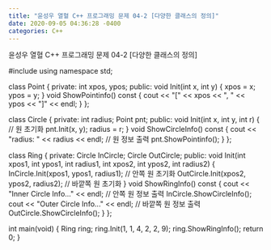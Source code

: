 ```yaml
---
title: "윤성우 열혈 C++ 프로그래밍 문제 04-2 [다양한 클래스의 정의]"
date: 2020-09-05 04:36:28 -0400
categories: C++
---
```


윤성우 열혈 C++ 프로그래밍 문제 04-2 [다양한 클래스의 정의]



#include <iostream>
using namespace std;

class Point {
private:
	int xpos, ypos;
public:
	void Init(int x, int y) {
		xpos = x;
		ypos = y;
	}
	void ShowPointinfo() const {
		cout << "[" << xpos << ", " << ypos << "]" << endl;
	}
};

class Circle {
private:
	int radius;
	Point pnt;
public:
	void Init(int x, int y, int r) {   // 원 초기화
		pnt.Init(x, y);
		radius = r;
	}
	void ShowCircleInfo() const {
		cout << "radius: " << radius << endl;   // 원 정보 출력
		pnt.ShowPointinfo();
	}
};

class Ring {
private:
	Circle InCircle;
	Circle OutCircle;
public:
	void Init(int xpos1, int ypos1, int radius1, int xpos2, int ypos2, int radius2) {
		InCircle.Init(xpos1, ypos1, radius1);   // 안쪽 원 초기화
		OutCircle.Init(xpos2, ypos2, radius2);   // 바깥쪽 원 초기화
	}
	void ShowRingInfo() const {
		cout << "Inner Circle Info..." << endl;   // 안쪽 원 정보 출력
		InCircle.ShowCircleInfo();
		cout << "Outer Circle Info..." << endl;   // 바깥쪽 원 정보 출력
		OutCircle.ShowCircleInfo();
	}
};

int main(void) {
	Ring ring;
	ring.Init(1, 1, 4, 2, 2, 9);
	ring.ShowRingInfo();
	return 0;
}
